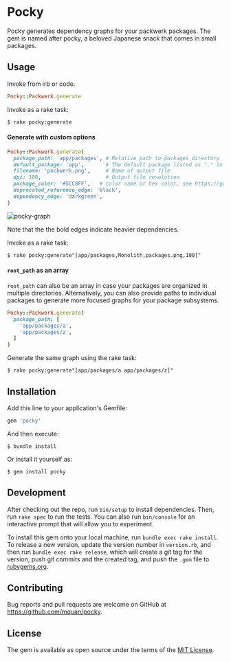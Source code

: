# Pocky

Pocky generates dependency graphs for your packwerk packages. The gem is named after pocky, a beloved Japanese snack that comes in small packages.


## Usage

Invoke from irb or code.

```ruby
Pocky::Packwerk.generate
```

Invoke as a rake task:

    $ rake pocky:generate


#### Generate with custom options
```ruby
Pocky::Packwerk.generate(
  package_path: 'app/packages', # Relative path to packages directory
  default_package: 'app',       # The default package listed as "." in package.yml and deprecated_references.yml
  filename: 'packwerk.png',     # Name of output file
  dpi: 100,                     # Output file resolution
  package_color: '#5CC8FF',   # color name or hex color, see https://graphviz.org/doc/info/colors.html for more details
  deprecated_reference_edge: 'black',
  dependency_edge: 'darkgreen',
)
```

![pocky-graph](https://user-images.githubusercontent.com/138784/103251690-a6299b80-492e-11eb-92f1-205752d850d8.png)

Note that the the bold edges indicate heavier dependencies.

Invoke as a rake task:

    $ rake pocky:generate"[app/packages,Monolith,packages.png,100]"


#### `root_path` as an array
`root_path` can also be an array in case your packages are organized in multiple directories. Alternatively, you can also provide paths to individual packages to generate more focused graphs for your package subsystems.

```ruby
Pocky::Packwerk.generate(
  package_path: [
    'app/packages/a',
    'app/packages/z',
  ]
)
```

Generate the same graph using the rake task:

    $ rake pocky:generate"[app/packages/a app/packages/z]"


## Installation

Add this line to your application's Gemfile:

```ruby
gem 'pocky'
```

And then execute:

    $ bundle install

Or install it yourself as:

    $ gem install pocky

## Development

After checking out the repo, run `bin/setup` to install dependencies. Then, run `rake spec` to run the tests. You can also run `bin/console` for an interactive prompt that will allow you to experiment.

To install this gem onto your local machine, run `bundle exec rake install`. To release a new version, update the version number in `version.rb`, and then run `bundle exec rake release`, which will create a git tag for the version, push git commits and the created tag, and push the `.gem` file to [rubygems.org](https://rubygems.org).

## Contributing

Bug reports and pull requests are welcome on GitHub at https://github.com/mquan/pocky.

## License

The gem is available as open source under the terms of the [MIT License](https://opensource.org/licenses/MIT).
